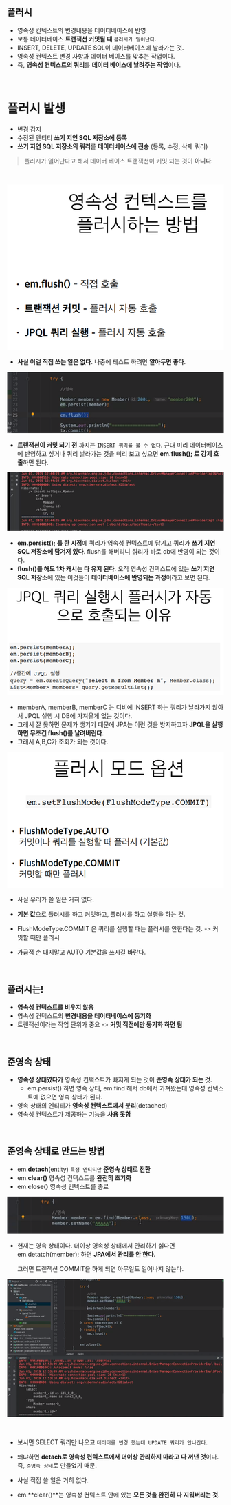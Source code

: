 ## 플러시

- 영속성 컨텍스트의 변경내용을 데이터베이스에 반영
- 보통 데이터베이스 **트랜잭션 커밋될 때** `플러시가 일어난다`.
- INSERT, DELETE, UPDATE SQL이 데이터베이스에 날라가는 것.
- 영속성 컨텍스트 변경 사항과 데이터 베이스를 맞추는 작업이다.
- 즉, **영속성 컨텍스트의 쿼리**를 **데이터 베이스에 날려주는 작업**이다.

<br/>

# 플러시 발생

- 변경 감지  
- 수정된 엔티티 **쓰기 지연 SQL 저장소에 등록**  
-  **쓰기 지연 SQL 저장소의 쿼리**를 **데이터베이스에 전송**  (등록, 수정, 삭제 쿼리)

> 플러시가 일어난다고 해서 데이버 베이스 트랜잭션이 커밋 되는 것이 **아니다**.

<br/>

![image-20220423231912753](./assets/image-20220423231912753.png)

- **사실 이걸 직접 쓰는 일은 없다**. 나중에 테스트 하려면 **알아두면 좋다**.

![image-20220423232039123](./assets/image-20220423232039123.png)

- **트랜잭션이 커밋 되기 전** 까지는 `INSERT 쿼리를 볼 수 없다`. 근대 미리 데이터베이스에 반영하고 싶거나
  쿼리 날라가는 것을 미리 보고 싶으면 **em.flush(); 로 강제 호출**하면 된다.

![image-20220423232242343](./assets/image-20220423232242343.png)

- **em.persist(); 를 한 시점**에 쿼리가 영속성 컨텍스트에 담기고 쿼리가  **쓰기 지연 SQL 저장소에 담겨져 있다**. 
  flush를 해버리니 쿼리가 바로 db에 반영이 되는 것이다.
- **flush()를 해도 1차 캐시는 다 유지 된다**. 오직 영속성 컨텍스트에 있는 **쓰기 지연 SQL 저장소**에 있는 
  이것들이 **데이터베이스에 반영되는 과정**이라고 보면 된다.

![image-20220423232634402](./assets/image-20220423232634402.png)

- memberA, memberB, memberC 는 디비에 INSERT 하는 쿼리가 날라가지 않아서 
  JPQL 실행 시 DB에 가져올게 없는 것이다. 
- 그래서 잘 못하면 문제가 생기기 때문에 JPA는 이런 것을 방지하고자 
  **JPQL을 실행하면 무조건 flush()를 날려버린다**.
- 그래서 A,B,C가 조회가 되는 것이다.

![image-20220423233040397](./assets/image-20220423233040397.png)

- 사실 우리가 쓸 일은  거히 없다.
- **기본 값**으로 플러시를 하고 커밋하고, 플러시를 하고 실행을 하는 것.

- FlushModeType.COMMIT 은 쿼리를 실행할 때는 플러시를 안한다는 것. -> 커밋할 때만 플러시
- 가급적 손 대지말고 AUTO 기본값을 쓰시길 바란다.

<br/>

## 플러시는!

- **영속성 컨텍스트를 비우지 않음**  
- 영속성 컨텍스트의 **변경내용을 데이터베이스에 동기화**  
- 트랜잭션이라는 작업 단위가 중요 -> **커밋 직전에만 동기화  하면 됨**

<br/>

## 준영속 상태

- **영속성 상태였다가**  영속성 컨택스트가 빠지게 되는 것이 **준영속 상태가 되는 것**.  
  - em.persist() 하면 영속 상태, 
    em.find 해서 db에서 가져왔는대 영속성 컨텍스트에 없으면 영속 상태가 된다.
- 영속 상태의 엔티티가 **영속성 컨텍스트에서 분리**(detached)  
- 영속성 컨텍스트가 제공하는 기능을 **사용 못함**

<br/>

## 준영속 상태로 만드는 방법

- em.**detach**(entity) `특정 엔티티만` **준영속 상태로 전환** 
- em.**clear()** 영속성 컨텍스트를 **완전히 초기화**  
- em.**close()** 영속성 컨텍스트를 종료

![image-20220423234532465](./assets/image-20220423234532465.png)

- 현재는 영속 상태이다.
  더이상 영속성 상태에서 관리하기 싫다면 em.detatch(member); 하면 **JPA에서 관리를 안 한다**.

  그러면 트랜잭션 COMMIT을 하게 되면 아무일도 일어나지 않는다.

![image-20220423234649319](./assets/image-20220423234649319.png)

<br/>

- 보시면 SELECT 쿼리만 나오고 `데이터를 변경 했는대 UPDATE 쿼리가 안나간다`. 
- 왜냐하면 **detach로 영속성 컨텍스트에서 더이상 관리하지 마라고 다 꺼낸 것**이다.
  즉,  `준영속 상태`로 만들었기 때문.
- 사실 직접 쓸 일은 거히 없다.

- em.**clear()**는 영속성 컨텍스트 안에 있는 **모든 것을 완전히 다 지워버리는 것**.

